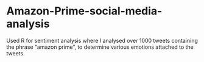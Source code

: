 # Amazon-Prime-social-media-analysis
Used R for sentiment analysis where I analysed over 1000 tweets containing the phrase “amazon prime”, to determine various emotions attached to the tweets. 
